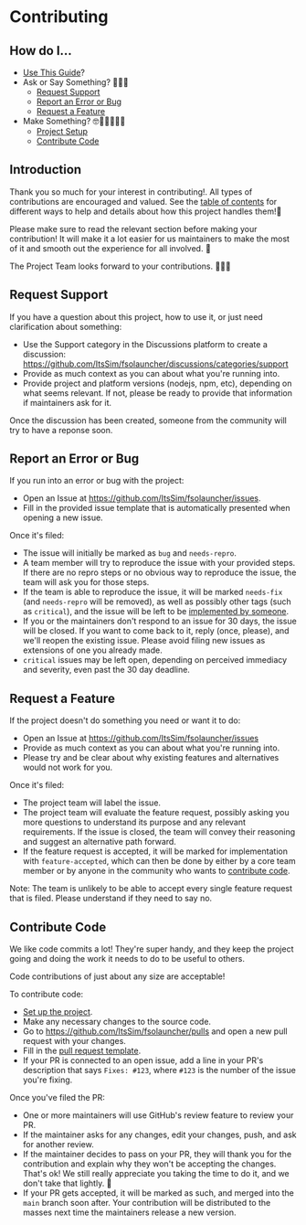 # Contributing

## How do I... <a name="toc"></a>

* [Use This Guide](#introduction)?
* Ask or Say Something? 🤔🐛😱
  * [Request Support](#request-support)
  * [Report an Error or Bug](#report-an-error-or-bug)
  * [Request a Feature](#request-a-feature)
* Make Something? 🤓👩🏽‍💻📜🍳
  * [Project Setup](#project-setup)
  * [Contribute Code](#contribute-code)

## Introduction

Thank you so much for your interest in contributing!. All types of contributions are encouraged and valued. See the [table of contents](#toc) for different ways to help and details about how this project handles them!📝

Please make sure to read the relevant section before making your contribution! It will make it a lot easier for us maintainers to make the most of it and smooth out the experience for all involved. 💚

The Project Team looks forward to your contributions. 🙌🏾✨

## Request Support

If you have a question about this project, how to use it, or just need clarification about something:

* Use the Support category in the Discussions platform to create a
  discussion: https://github.com/ItsSim/fsolauncher/discussions/categories/support
* Provide as much context as you can about what you're running into.
* Provide project and platform versions (nodejs, npm, etc), depending on what seems relevant. If not, please be ready to provide that information if maintainers ask for it.

Once the discussion has been created, someone from the community will try
to have a reponse soon.

## Report an Error or Bug

If you run into an error or bug with the project:

* Open an Issue at https://github.com/ItsSim/fsolauncher/issues.
* Fill in the provided issue template that is automatically presented when
  opening a new issue.

Once it's filed:

* The issue will initially be marked as `bug` and `needs-repro`.
* A team member will try to reproduce the issue with your provided steps. If there are no repro steps or no obvious way to reproduce the issue, the team will ask you for those steps.
* If the team is able to reproduce the issue, it will be marked `needs-fix`
  (and `needs-repro` will be removed), as well as possibly other tags (such as `critical`), and the issue will
  be left to be [implemented by someone](#contribute-code).
* If you or the maintainers don't respond to an issue for 30 days, the
  issue will be closed. If you want to come back to it, reply (once, please), and we'll
  reopen the existing issue. Please avoid filing new issues as extensions
  of one you already made.
* `critical` issues may be left open, depending on perceived immediacy and severity, even past the 30 day deadline.

## Request a Feature

If the project doesn't do something you need or want it to do:

* Open an Issue at https://github.com/ItsSim/fsolauncher/issues
* Provide as much context as you can about what you're running into.
* Please try and be clear about why existing features and alternatives would not work for you.

Once it's filed:

* The project team will label the issue.
* The project team will evaluate the feature request, possibly asking you more questions to understand its purpose and any relevant requirements. If the issue is closed, the team will convey their reasoning and suggest an alternative path forward.
* If the feature request is accepted, it will be marked for implementation with `feature-accepted`, which can then be done by either by a core team member or by anyone in the community who wants to [contribute code](#contribute-code).

Note: The team is unlikely to be able to accept every single feature request that is filed. Please understand if they need to say no.

## Contribute Code

We like code commits a lot! They're super handy, and they keep the project going and doing the work it needs to do to be useful to others.

Code contributions of just about any size are acceptable!

To contribute code:

* [Set up the project](#project-setup).
* Make any necessary changes to the source code.
* Go to https://github.com/ItsSim/fsolauncher/pulls and open a new pull
  request with your changes.
* Fill in the [pull request
  template](https://github.com/ItsSim/fsolauncher/blob/master/.github/pull_request_template.md).
* If your PR is connected to an open issue, add a line in your PR's description that says `Fixes: #123`, where `#123` is the number of the issue you're fixing.

Once you've filed the PR:

* One or more maintainers will use GitHub's review feature to review your PR.
* If the maintainer asks for any changes, edit your changes, push, and ask for another review.
* If the maintainer decides to pass on your PR, they will thank you for the contribution and explain why they won't be accepting the changes. That's ok! We still really appreciate you taking the time to do it, and we don't take that lightly. 💚
* If your PR gets accepted, it will be marked as such, and merged into the
  `main` branch soon after. Your contribution will be distributed to the
  masses next time the maintainers release a new version.